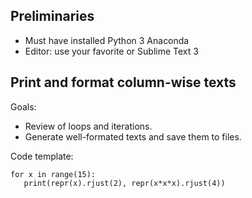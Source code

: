 
## Preliminaries

- Must have installed Python 3 Anaconda
- Editor: use your favorite or Sublime Text 3

## Print and format column-wise texts

Goals:
- Review of loops and iterations.
- Generate well-formated texts and save them to files.

Code template:

```
for x in range(15):
   print(repr(x).rjust(2), repr(x*x*x).rjust(4))
```